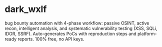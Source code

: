 # dark_wxlf
bug bounty automation with 4-phase workflow: passive OSINT, active recon, intelligent analysis, and systematic vulnerability testing (XSS, SQLi, IDOR, SSRF). Auto-generates PoCs with reproduction steps and platform-ready reports. 100% free, no API keys.

